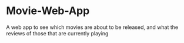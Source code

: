 # Movie-Web-App
A web app to see which movies are about to be released, and what the reviews of those that are currently playing
